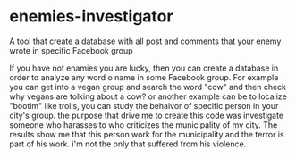 # enemies-investigator
A tool that create a database with all post and comments that your enemy wrote in specific Facebook group

If you have not enamies you are lucky, then you can create a database in order to analyze any word o name in some Facebook group.
For example you can get into a vegan group and search the word "cow" and then check why vegans are tolking about a cow?
or another example can be to localize "bootim" like trolls, you can study the behaivor of specific person in your city's group.
the purpose that drive me to create this code was investigate someone who harasses to who criticizes the municipality of my city.
The results show me that this person work for the municipality and the terror is part of his work. 
i'm not the only that suffered from his violence.
